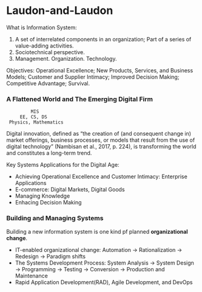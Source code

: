 # Laudon-and-Laudon

What is Information System: 
1. A set of interrelated components in an organization; Part of a series of value-adding activities.
2. Sociotechnical perspective.
3. Management. Organization. Technology.

Objectives: Operational Excellence; New Products, Services, and Business Models; Customer and Supplier Intimacy; Improved Decision Making; Competitive Advantage; Survival.

### A Flattened World and The Emerging Digital Firm

             MIS
         EE, CS, DS
     Physics, Mathematics

Digital innovation, defined as “the creation of (and consequent change in) market offerings, business processes, or
models that result from the use of digital technology” (Nambisan et al., 2017, p. 224), is transforming the world and constitutes a long-term trend.

Key Systems Applications for the Digital Age:
- Achieving Operational Excellence and Customer Intimacy: Enterprise Applications
- E-commerce: Digital Markets, Digital Goods
- Managing Knowledge
- Enhacing Decision Making 

### Building and Managing Systems
Building a new information system is one kind pf planned **organizational change**.
- IT-enabled organizational change: Automation -> Rationalization -> Redesign -> Paradigm shifts
- The Systems Development Process: System Analysis -> System Design -> Programming -> Testing -> Conversion -> Production and Maintenance
- Rapid Application Development(RAD), Agile Development, and DevOps
